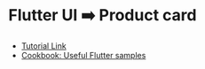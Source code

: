 # Flutter UI ➡️ Product card

- [Tutorial Link](https://docs.flutter.dev/get-started/codelab)
- [Cookbook: Useful Flutter samples](https://docs.flutter.dev/cookbook)